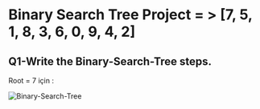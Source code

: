# Binary Search Tree Project = > **[7, 5, 1, 8, 3, 6, 0, 9, 4, 2]**

## Q1-Write the Binary-Search-Tree steps.

Root = 7 için :

![Binary-Search-Tree](C:\Users\ebubek\Desktop\Screenshot_10.png)



## 